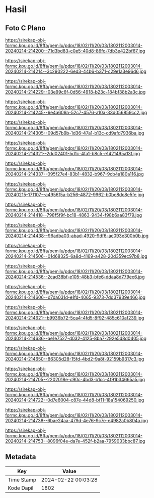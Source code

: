 # Hasil

## Foto C Plano

https://sirekap-obj-formc.kpu.go.id/8ffa/pemilu/pdpr/18/02/11/20/03/1802112003014-20240214-214200--71d3bd83-c0e5-40d8-86fc-7db3e422bf67.jpg

https://sirekap-obj-formc.kpu.go.id/8ffa/pemilu/pdpr/18/02/11/20/03/1802112003014-20240214-214214--3c290222-6ed3-44b6-b371-c29e1a3e96d6.jpg

https://sirekap-obj-formc.kpu.go.id/8ffa/pemilu/pdpr/18/02/11/20/03/1802112003014-20240214-214229--03e99c6f-0d56-4918-b23c-184bf38b2a3c.jpg

https://sirekap-obj-formc.kpu.go.id/8ffa/pemilu/pdpr/18/02/11/20/03/1802112003014-20240214-214245--6e4a609a-52c7-4576-a10a-33d056859cc2.jpg

https://sirekap-obj-formc.kpu.go.id/8ffa/pemilu/pdpr/18/02/11/20/03/1802112003014-20240214-214305--09d57b9b-1d36-47a1-b13c-cd9afd7936ba.jpg

https://sirekap-obj-formc.kpu.go.id/8ffa/pemilu/pdpr/18/02/11/20/03/1802112003014-20240214-214321--2dd02401-5d1c-4fa1-b8c5-e1421495a13f.jpg

https://sirekap-obj-formc.kpu.go.id/8ffa/pemilu/pdpr/18/02/11/20/03/1802112003014-20240214-214337--095f27e4-83b1-4832-b967-9cb4a180a116.jpg

https://sirekap-obj-formc.kpu.go.id/8ffa/pemilu/pdpr/18/02/11/20/03/1802112003014-20240215-171107--a4956f5a-b256-4872-9962-b0be8dc8e5fe.jpg

https://sirekap-obj-formc.kpu.go.id/8ffa/pemilu/pdpr/18/02/11/20/03/1802112003014-20240214-214418--798f5f9f-bc18-4863-9434-f98b6aa83f79.jpg

https://sirekap-obj-formc.kpu.go.id/8ffa/pemilu/pdpr/18/02/11/20/03/1802112003014-20240214-214438--96adba03-abad-4920-9df6-ac093e300b0b.jpg

https://sirekap-obj-formc.kpu.go.id/8ffa/pemilu/pdpr/18/02/11/20/03/1802112003014-20240214-214506--01d68325-6a8d-4169-a428-20d359ec97b8.jpg

https://sirekap-obj-formc.kpu.go.id/8ffa/pemilu/pdpr/18/02/11/20/03/1802112003014-20240214-214536--2cad38bf-e105-48b3-bfe6-ddaa8d779ec6.jpg

https://sirekap-obj-formc.kpu.go.id/8ffa/pemilu/pdpr/18/02/11/20/03/1802112003014-20240214-214606--d7da031d-e1fd-4065-9373-7dd37939e466.jpg

https://sirekap-obj-formc.kpu.go.id/8ffa/pemilu/pdpr/18/02/11/20/03/1802112003014-20240214-214621--b9936b72-5ca4-4fd5-8f92-485c610af239.jpg

https://sirekap-obj-formc.kpu.go.id/8ffa/pemilu/pdpr/18/02/11/20/03/1802112003014-20240214-214636--ae1e7527-d032-4125-8ba7-292e5d8d0405.jpg

https://sirekap-obj-formc.kpu.go.id/8ffa/pemilu/pdpr/18/02/11/20/03/1802112003014-20240214-214650--86305d28-15fd-4bd2-9a8f-92159b9317c3.jpg

https://sirekap-obj-formc.kpu.go.id/8ffa/pemilu/pdpr/18/02/11/20/03/1802112003014-20240214-214705--2202018e-c90c-4bd3-b1cc-4f91b34665a5.jpg

https://sirekap-obj-formc.kpu.go.id/8ffa/pemilu/pdpr/18/02/11/20/03/1802112003014-20240214-214722--0d7e6004-c87e-44d8-bf11-18a154069250.jpg

https://sirekap-obj-formc.kpu.go.id/8ffa/pemilu/pdpr/18/02/11/20/03/1802112003014-20240214-214738--6bae24aa-479d-4e76-9c7e-e4982a0b804a.jpg

https://sirekap-obj-formc.kpu.go.id/8ffa/pemilu/pdpr/18/02/11/20/03/1802112003014-20240214-214753--8096f04e-da7e-452f-b2aa-7959033bbc87.jpg


## Metadata

| Key        | Value               |
| ---------- | ------------------- |
| Time Stamp | 2024-02-22 00:03:28 |
| Kode Dapil | 1802                |



